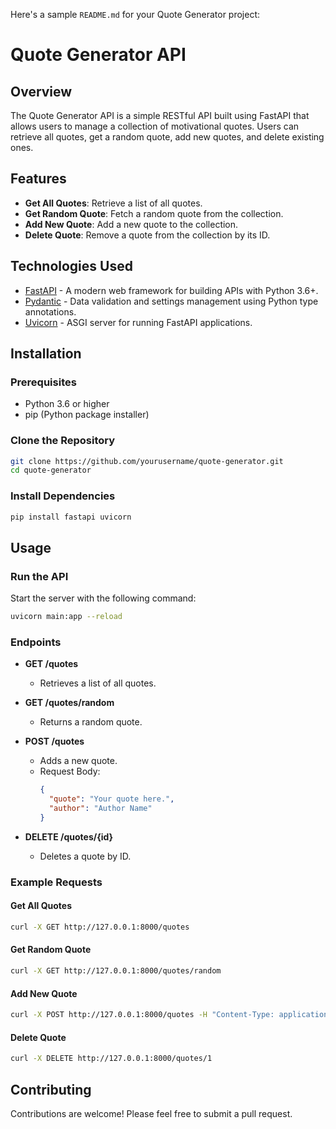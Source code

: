 Here's a sample `README.md` for your Quote Generator project:

# Quote Generator API

## Overview
The Quote Generator API is a simple RESTful API built using FastAPI that allows users to manage a collection of motivational quotes. Users can retrieve all quotes, get a random quote, add new quotes, and delete existing ones.

## Features
- **Get All Quotes**: Retrieve a list of all quotes.
- **Get Random Quote**: Fetch a random quote from the collection.
- **Add New Quote**: Add a new quote to the collection.
- **Delete Quote**: Remove a quote from the collection by its ID.

## Technologies Used
- [FastAPI](https://fastapi.tiangolo.com/) - A modern web framework for building APIs with Python 3.6+.
- [Pydantic](https://pydantic-docs.helpmanual.io/) - Data validation and settings management using Python type annotations.
- [Uvicorn](https://www.uvicorn.org/) - ASGI server for running FastAPI applications.

## Installation

### Prerequisites
- Python 3.6 or higher
- pip (Python package installer)

### Clone the Repository
```bash
git clone https://github.com/yourusername/quote-generator.git
cd quote-generator
```

### Install Dependencies
```bash
pip install fastapi uvicorn
```

## Usage

### Run the API
Start the server with the following command:
```bash
uvicorn main:app --reload
```

### Endpoints

- **GET /quotes**
  - Retrieves a list of all quotes.
  
- **GET /quotes/random**
  - Returns a random quote.
  
- **POST /quotes**
  - Adds a new quote.
  - Request Body:
    ```json
    {
      "quote": "Your quote here.",
      "author": "Author Name"
    }
    ```
  
- **DELETE /quotes/{id}**
  - Deletes a quote by ID.

### Example Requests

#### Get All Quotes
```bash
curl -X GET http://127.0.0.1:8000/quotes
```

#### Get Random Quote
```bash
curl -X GET http://127.0.0.1:8000/quotes/random
```

#### Add New Quote
```bash
curl -X POST http://127.0.0.1:8000/quotes -H "Content-Type: application/json" -d '{"quote": "Life is beautiful.", "author": "Unknown"}'
```

#### Delete Quote
```bash
curl -X DELETE http://127.0.0.1:8000/quotes/1
```

## Contributing
Contributions are welcome! Please feel free to submit a pull request.
